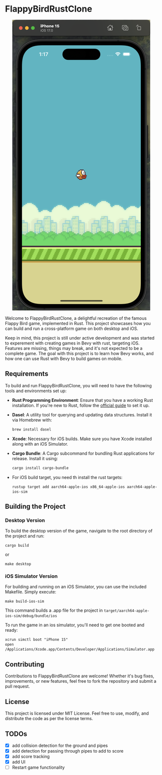 # FlappyBirdRustClone

<p align="center">
  <img src="screenshot.png" alt="FlappyBirdRustClone Screenshot">
</p>


Welcome to FlappyBirdRustClone, a delightful recreation of the famous Flappy Bird game, implemented in Rust. This project showcases how you can build and run a cross-platform game on both desktop and iOS.

Keep in mind, this project is still under active development and was started to experement with creating games in Bevy with rust, targeting iOS. Features are missing, things may break, and it's not expected to be a complete game. The goal with this project is to learn how Bevy works, and how one can use Rust with Bevy to build games on mobile.

## Requirements

To build and run FlappyBirdRustClone, you will need to have the following tools and environments set up:

- **Rust Programming Environment**: Ensure that you have a working Rust installation. If you're new to Rust, follow the [official guide](https://www.rust-lang.org/learn/get-started) to set it up.
- **Dasel**: A utility tool for querying and updating data structures. Install it via Homebrew with:
  ```sh
  brew install dasel
- **Xcode**: Necessary for iOS builds. Make sure you have Xcode installed along with an iOS Simulator.
- **Cargo Bundle**: A Cargo subcommand for bundling Rust applications for release. Install it using:
    ```sh  
  cargo install cargo-bundle
    ```
  
- For iOS build target, you need th install the rust targets:
    ```shell
  rustup target add aarch64-apple-ios x86_64-apple-ios aarch64-apple-ios-sim
    ```

## Building the Project

### Desktop Version
To build the desktop version of the game, navigate to the root directory of the project and run:
```shell
cargo build
```
or
```shell
make desktop
```

### iOS Simulator Version
For building and running on an iOS Simulator, you can use the included Makefile. Simply execute:
```shell
make build-ios-sim
```
This command builds a .app file for the project in `target/aarch64-apple-ios-sim/debug/bundle/ios`

To run the game in an ios simulator, you'll need to get one booted and ready:

```shell
xcrun simctl boot "iPhone 15"
open /Applications/Xcode.app/Contents/Developer/Applications/Simulator.app 
```

## Contributing
Contributions to FlappyBirdRustClone are welcome! Whether it's bug fixes, improvements, or new features, feel free to fork the repository and submit a pull request.


## License

This project is licensed under MIT License. Feel free to use, modify, and distribute the code as per the license terms.


## TODOs

- [X] add collision detection for the ground and pipes
- [X] add detection for passing through pipes to add to score
- [X] add score tracking
- [X] add UI
- [ ] Restart game functionality 